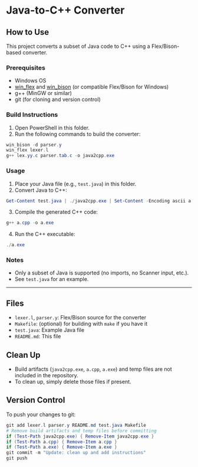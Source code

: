 # Java-to-C++ Converter

## How to Use

This project converts a subset of Java code to C++ using a Flex/Bison-based converter.

### Prerequisites
- Windows OS
- [win_flex](https://github.com/lexxmark/winflexbison) and [win_bison](https://github.com/lexxmark/winflexbison) (or compatible Flex/Bison for Windows)
- g++ (MinGW or similar)
- git (for cloning and version control)

### Build Instructions
1. Open PowerShell in this folder.
2. Run the following commands to build the converter:

```powershell
win_bison -d parser.y
win_flex lexer.l
g++ lex.yy.c parser.tab.c -o java2cpp.exe
```

### Usage
1. Place your Java file (e.g., `test.java`) in this folder.
2. Convert Java to C++:

```powershell
Get-Content test.java | ./java2cpp.exe | Set-Content -Encoding ascii a.cpp
```

3. Compile the generated C++ code:

```powershell
g++ a.cpp -o a.exe
```

4. Run the C++ executable:

```powershell
./a.exe
```

### Notes
- Only a subset of Java is supported (no imports, no Scanner input, etc.).
- See `test.java` for an example.

---

## Files
- `lexer.l`, `parser.y`: Flex/Bison source for the converter
- `Makefile`: (optional) for building with `make` if you have it
- `test.java`: Example Java file
- `README.md`: This file

## Clean Up
- Build artifacts (`java2cpp.exe`, `a.cpp`, `a.exe`) and temp files are not included in the repository.
- To clean up, simply delete those files if present.

## Version Control
To push your changes to git:

```powershell
git add lexer.l parser.y README.md test.java Makefile
# Remove build artifacts and temp files before committing
if (Test-Path java2cpp.exe) { Remove-Item java2cpp.exe }
if (Test-Path a.cpp) { Remove-Item a.cpp }
if (Test-Path a.exe) { Remove-Item a.exe }
git commit -m "Update: clean up and add instructions"
git push
```
